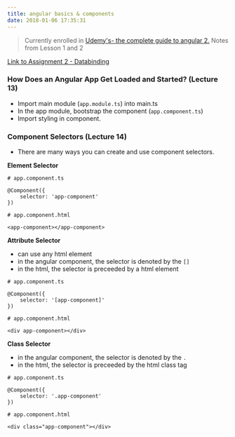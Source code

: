 ```yaml
---
title: angular basics & components
date: 2018-01-06 17:35:31
---
```


> Currently enrolled in <a href="https://www.udemy.com/the-complete-guide-to-angular-2" target="_blank">Udemy's- the complete guide to angular 2.</a> Notes from Lesson 1 and 2

<a href="https://github.com/lovelejess/angular-udemy/tree/master/basics-assignment-1-start" target="_blank">Link to Assignment 2 - Databinding</a>

### How Does an Angular App Get Loaded and Started? (Lecture 13)
- Import main module (`app.module.ts`) into main.ts
- In the app module, bootstrap the component (`app.component.ts`)
- Import styling in component.


### Component Selectors (Lecture 14)

- There are many ways you can create and use component selectors. 

**Element Selector** 

```
# app.component.ts

@Component({
    selector: 'app-component'
})

# app.component.html

<app-component></app-component>

```

**Attribute Selector** 
- can use any html element
- in the angular component, the selector is denoted by the `[]`
- in the html, the selector is preceeded by a html element 

```
# app.component.ts

@Component({
    selector: '[app-component]'
})

# app.component.html

<div app-component></div>

```

**Class Selector** 
- in the angular component, the selector is denoted by the `.`
- in the html, the selector is preceeded by the html class tag

```
# app.component.ts

@Component({
    selector: '.app-component'
})

# app.component.html

<div class="app-component"></div>

```

